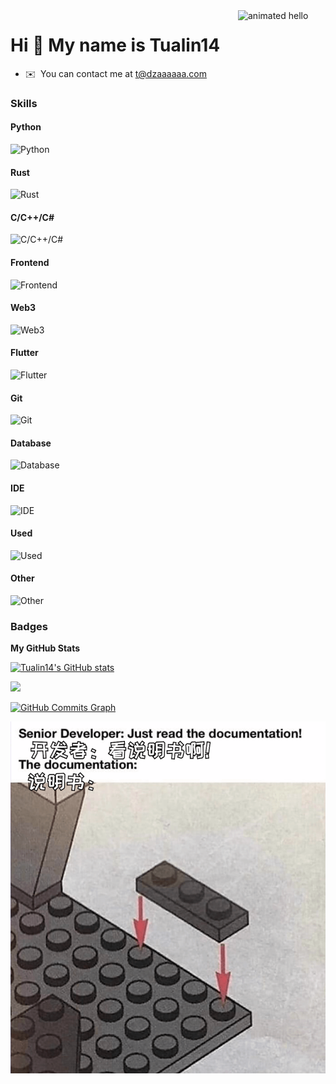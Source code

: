 <img align="right" src="https://github.com/Anmol-Baranwal/Cool-GIFs-For-GitHub/assets/74038190/9be4d344-6782-461a-b5a6-32a07bf7b34e" width="140" alt="animated hello">

# Hi 👋 My name is Tualin14

- ✉️  You can contact me at [t@dzaaaaaa.com](mailto:t@dzaaaaaa.com)

### Skills

#### Python

![Python](https://skillicons.dev/icons?i=py,pytorch,tensorflow,flask)

#### Rust

![Rust](https://skillicons.dev/icons?i=rust,actix,wasm)

#### C/C++/C#

![C/C++/C#](https://skillicons.dev/icons?i=c,cpp,cs,dotnet)

#### Frontend

![Frontend](https://skillicons.dev/icons?i=ts,nextjs,nodejs,react,tailwind,graphql,fastapi,js)

#### Web3

![Web3](https://skillicons.dev/icons?i=solidity,ipfs)

#### Flutter

![Flutter](https://skillicons.dev/icons?i=flutter,dart)

#### Git

![Git](https://skillicons.dev/icons?i=git,github,gitlab)

#### Database

![Database](https://skillicons.dev/icons?i=postgres,sqlite,mysql)

#### IDE

![IDE](https://skillicons.dev/icons?i=idea,vscode,visualstudio,androidstudio,vim)

#### Used

![Used](https://skillicons.dev/icons?i=cloudflare,workers,vercel,azure,heroku)

#### Other

![Other](https://skillicons.dev/icons?i=linux,md,latex,matlab,powershell,figma)

### Badges

<b>My GitHub Stats</b>

<a href="http://www.github.com/Tualin14"><img src="https://github-readme-stats.vercel.app/api?username=Tualin14&show_icons=true&hide=&count_private=true&title_color=0891b2&text_color=ffffff&icon_color=0891b2&bg_color=1c1917&hide_border=true&show_icons=true" alt="Tualin14's GitHub stats" /></a>

<a href="http://www.github.com/Tualin14"><img src="https://github-readme-streak-stats.herokuapp.com/?user=Tualin14&stroke=ffffff&background=1c1917&ring=0891b2&fire=0891b2&currStreakNum=ffffff&currStreakLabel=0891b2&sideNums=ffffff&sideLabels=ffffff&dates=ffffff&hide_border=true" /></a>

<a href="http://www.github.com/Tualin14"><img src="https://github-readme-activity-graph.vercel.app/graph?username=Tualin14&bg_color=1c1917&color=ffffff&line=0891b2&point=ffffff&area_color=1c1917&area=true&hide_border=true&custom_title=GitHub%20Commits%20Graph" alt="GitHub Commits Graph" /></a>

![doc](./doc.png)
